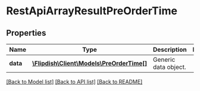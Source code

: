 # RestApiArrayResultPreOrderTime

## Properties
Name | Type | Description | Notes
------------ | ------------- | ------------- | -------------
**data** | [**\Flipdish\\Client\Models\PreOrderTime[]**](PreOrderTime.md) | Generic data object. | 

[[Back to Model list]](../README.md#documentation-for-models) [[Back to API list]](../README.md#documentation-for-api-endpoints) [[Back to README]](../README.md)


